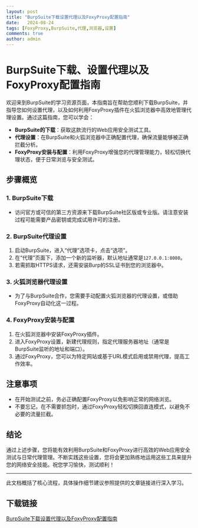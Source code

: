 ```yaml
---
layout: post
title: "BurpSuite下载设置代理以及FoxyProxy配置指南"
date:   2024-08-24
tags: [FoxyProxy,BurpSuite,代理,浏览器,设置]
comments: true
author: admin
---
```

# BurpSuite下载、设置代理以及FoxyProxy配置指南

欢迎来到BurpSuite的学习资源页面，本指南旨在帮助您顺利下载BurpSuite，并指导您如何设置代理，以及如何利用FoxyProxy插件在火狐浏览器中高效地管理代理设置。通过这篇指南，您可以学会：

- **BurpSuite的下载**：获取这款流行的Web应用安全测试工具。
- **代理设置**：在BurpSuite和火狐浏览器中正确配置代理，确保流量能够被正确拦截分析。
- **FoxyProxy安装与配置**：利用FoxyProxy增强您的代理管理能力，轻松切换代理状态，便于日常浏览与安全测试。

## 步骤概览

### 1. **BurpSuite下载**
- 访问官方或可信的第三方资源来下载BurpSuite社区版或专业版。请注意安装过程可能需要产品密钥或完成试用许可的注册。

### 2. **BurpSuite代理设置**
1. 启动BurpSuite，进入“代理”选项卡，点击“选项”。
2. 在“代理”页面下，添加一个新的监听器，默认地址通常是`127.0.0.1:8080`。
3. 若需抓取HTTPS请求，还需安装Burp的SSL证书到您的浏览器中。

### 3. **火狐浏览器代理设置**
- 为了与BurpSuite合作，您需要手动配置火狐浏览器的代理设置，或借助FoxyProxy自动化这一过程。

### 4. **FoxyProxy安装与配置**
1. 在火狐浏览器中安装FoxyProxy插件。
2. 进入FoxyProxy设置，新建代理规则，指定代理服务器地址（通常是BurpSuite监听的地址和端口）。
3. 通过FoxyProxy，您可以为特定网站或基于URL模式启用或禁用代理，提高工作效率。

## 注意事项
- 在开始测试之前，务必正确配置FoxyProxy以免影响正常的网络浏览。
- 不要忘记，在不需要抓包时，通过FoxyProxy轻松切换回直连模式，以避免不必要的流量拦截。

## 结论
通过上述步骤，您将能有效利用BurpSuite和FoxyProxy进行高效的Web应用安全测试与日常代理管理。不断实践这些设置，您将会更加熟练地运用这些工具来提升您的网络安全技能。祝您学习愉快，测试顺利！

---

此文档概括了核心流程，具体操作细节建议参照提供的文章链接进行深入学习。

## 下载链接

[BurpSuite下载设置代理以及FoxyProxy配置指南](https://pan.quark.cn/s/0d22928a624a)
